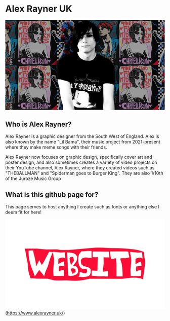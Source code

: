 # Alex Rayner UK

![banner with collection of posters i have made with a headshot of me in the centre](https://github.com/alexrayneruk/.github/blob/main/design%20dot%20banner%202%20but%20for%20main%20site.png?raw=true)

## Who is Alex Rayner?

Alex Rayner is a graphic designer from the South West of England. Alex is also known by the name "Lil Bama", their music project from 2021-present where they make meme songs with their friends.

Alex Rayner now focuses on graphic design, specifically cover art and poster design, and also sometimes creates a variety of video projects on their YouTube channel, Alex Rayner, where they created videos such as "THEBALLMAN" and "Spiderman goes to Burger King". They are also 1/10th of the Juroze Music Group

## What is this github page for?

This page serves to host anything I create such as fonts or anything else I deem fit for here!

![Portfolio Link](https://github.com/alexrayneruk/.github/blob/main/website%20button.png?raw=true)(https://www.alexrayner.uk/)
